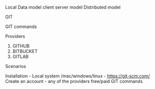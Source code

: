

Local Data model
client server model
Distributed model

GIT

GIT commands

Providers

1. GITHUB
2. BITBUCKET
3. GITLAB

Scenarios

Installation - Local system /mac/windows/linux  - https://git-scm.com/
Create an account - any of the providers free/paid
GIT commands